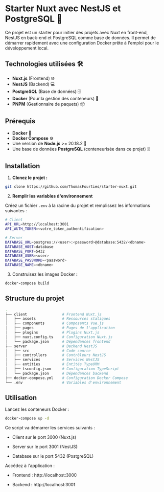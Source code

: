 # Starter Nuxt avec NestJS et PostgreSQL 🚀
Ce projet est un starter pour initier des projets avec Nuxt en front-end, NestJS en back-end et PostgreSQL comme base de données. Il permet de démarrer rapidement avec une configuration Docker prête à l'emploi pour le développement local.

## Technologies utilisées 🛠️

- **Nuxt.js** (Frontend) 🌐
- **NestJS** (Backend) 💻
- **PostgreSQL** (Base de données) 🗄️
- **Docker** (Pour la gestion des conteneurs) 🐳
- **PNPM** (Gestionnaire de paquets) 📦

## Prérequis

- **Docker** 🐳
- **Docker Compose** ⚙️
- Une version de **Node.js** >= 20.18.2 🔧
- Une base de données **PostgreSQL** (conteneurisée dans ce projet) 🗄️

## Installation

1. **Clonez le projet :**

```bash
git clone https://github.com/ThomasFourties/starter-nuxt.git
```
2. **Remplir les variables d'environnement** 

Créez un fichier `.env` à la racine du projet et remplissez les informations suivantes :


```bash
# Client
API_URL=http://localhost:3001
API_AUTH_TOKEN=<votre_token_authentification>

# Server
DATABASE_URL=postgres://<user>:<password>@database:5432/<dbname>
DATABASE_HOST=database
DATABASE_PORT=5432
DATABASE_USER=<user>
DATABASE_PASSWORD=<password>
DATABASE_NAME=<dbname>
```

3. Construisez les images Docker :
```bash
docker-compose build
```

## Structure du projet

```bash
.
├── client                # Frontend Nuxt.js
│   ├── assets            # Ressources statiques
│   ├── components        # Composants Vue.js
│   ├── pages             # Pages de l'application
│   ├── plugins           # Plugins Nuxt.js
│   ├── nuxt.config.ts    # Configuration Nuxt.js
│   └── package.json      # Dépendances frontend
├── server                # Backend NestJS
│   ├── src               # Code source
│   ├── controllers       # Contrôleurs NestJS
│   ├── services          # Services NestJS
│   ├── entities          # Entités TypeORM
│   ├── tsconfig.json     # Configuration TypeScript
│   └── package.json      # Dépendances backend
├── docker-compose.yml    # Configuration Docker Compose
└── .env                  # Variables d'environnement
```

## Utilisation

Lancez les conteneurs Docker :

```bash
docker-compose up -d
```
Ce script va démarrer les services suivants :

- Client sur le port 3000 (Nuxt.js)

- Server sur le port 3001 (NestJS)

- Database sur le port 5432 (PostgreSQL)

Accédez à l'application :

- Frontend : http://localhost:3000

- Backend : http://localhost:3001